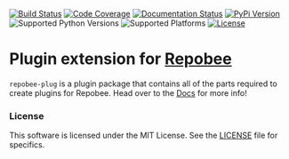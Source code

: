 [![Build Status](https://travis-ci.com/repobee/repobee-plug.svg?branch=master)](https://travis-ci.com/repobee/repobee-plug)
[![Code Coverage](https://codecov.io/gh/repobee/repobee-plug/branch/master/graph/badge.svg)](https://codecov.io/gh/repobee/repobee-plug)
[![Documentation Status](https://readthedocs.org/projects/repobee-plug/badge/?version=latest)](http://repobee-plug.readthedocs.io/en/latest/)
[![PyPi Version](https://badge.fury.io/py/repobee-plug.svg)](https://badge.fury.io/py/repobee-plug)
![Supported Python Versions](https://img.shields.io/badge/python-3.5%2C%203.6%2C%203.7-blue.svg)
![Supported Platforms](https://img.shields.io/badge/platforms-Linux%2C%20macOS-blue.svg)
[![License](https://img.shields.io/badge/license-MIT-blue.svg)](LICENSE)

# Plugin extension for [Repobee](https://github.com/repobee/repobee)
`repobee-plug` is a plugin package that contains all of the parts required to
create plugins for Repobee. Head over to the
[Docs](http://repobee-plug.readthedocs.io/en/latest/) for more info!

### License
This software is licensed under the MIT License. See the [LICENSE](LICENSE)
file for specifics.
